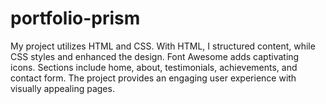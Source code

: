 # portfolio-prism
My project utilizes HTML and CSS. With HTML, I structured content, while CSS styles and enhanced the design. Font Awesome adds captivating icons. Sections include home, about, testimonials, achievements, and contact form. The project provides an engaging user experience with visually appealing pages. 
